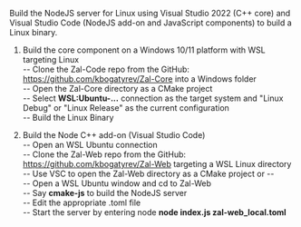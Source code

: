 Build the NodeJS server for Linux using Visual Studio 2022 (C++ core) and Visual Studio Code (NodeJS add-on and JavaScript components)
to build a Linux binary.

1. Build the core component on a Windows 10/11 platform with WSL targeting Linux   
-- Clone the Zal-Code repo from the GitHub: https://github.com/kbogatyrev/Zal-Core into a Windows folder   
-- Open the Zal-Core directory as a CMake project   
-- Select **WSL:Ubuntu-...** connection as the target system and "Linux Debug" or "Linux Release" as the current configuration   
-- Build the Linux Binary   

3. Build the Node C++ add-on (Visual Studio Code)   
-- Open an WSL Ubuntu connection   
-- Clone the Zal-Web repo from the GitHub: https://github.com/kbogatyrev/Zal-Web targeting a WSL Linux directory   
-- Use VSC to open the Zal-Web directory as a CMake project or --   
-- Open a WSL Ubuntu window and cd to Zal-Web   
-- Say **cmake-js** to build the NodeJS server   
-- Edit the appropriate .toml file   
-- Start the server by entering node **node index.js zal-web_local.toml**   
